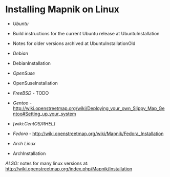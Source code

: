 <!-- Name: LinuxInstallation -->
<!-- Version: 13 -->
<!-- Last-Modified: 2010/10/27 19:43:31 -->
<!-- Author: ajashton -->
# Installing Mapnik on Linux

 * *Ubuntu*
  * Build instructions for the current Ubuntu release at UbuntuInstallation
  * Notes for older versions archived at UbuntuInstallationOld

 * *Debian*
  * DebianInstallation

 * *OpenSuse*
  * OpenSuseInstallation

 * *FreeBSD* - TODO

 * *Gentoo* - http://wiki.openstreetmap.org/wiki/Deploying_your_own_Slippy_Map_Gentoo#Setting_up_your_system

 * *[wiki:CentOS/RHEL]*

 * *Fedora* - http://wiki.openstreetmap.org/wiki/Mapnik/Fedora_Installation

 * *Arch Linux*
  * ArchInstallation


*ALSO:* notes for many linux versions at: http://wiki.openstreetmap.org/index.php/Mapnik/Installation


